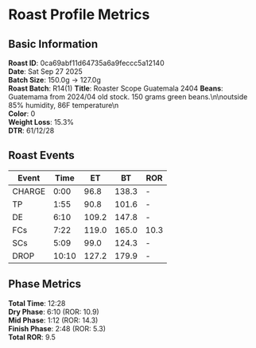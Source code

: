 # Roast Profile Metrics

## Basic Information
**Roast ID**: 0ca69abf11d64735a6a9feccc5a12140  
**Date**: Sat Sep 27 2025  
**Batch Size**: 150.0g → 127.0g  
**Roast Batch**: R14(1)
**Title**: Roaster Scope Guatemala 2404
**Beans**: Guatemama from 2024/04 old stock. 150 grams green beans.\n\noutside 85% humidity, 86F temperature\n  
**Color**: 0  
**Weight Loss**: 15.3%  
**DTR**: 61/12/28  

## Roast Events

| Event | Time | ET | BT | ROR |
|-------|------|----|----|-----|
| CHARGE | 0:00 | 96.8 | 138.3 | - |
| TP | 1:55 | 90.8 | 101.6 | - |
| DE | 6:10 | 109.2 | 147.8 | - |
| FCs | 7:22 | 119.0 | 165.0 | 10.3 |
| SCs | 5:09 | 99.0 | 124.3 | - |
| DROP | 10:10 | 127.2 | 179.9 | - |

## Phase Metrics
**Total Time**: 12:28  
**Dry Phase**: 6:10 (ROR: 10.9)  
**Mid Phase**: 1:12 (ROR: 14.3)  
**Finish Phase**: 2:48 (ROR: 5.3)  
**Total ROR**: 9.5  
